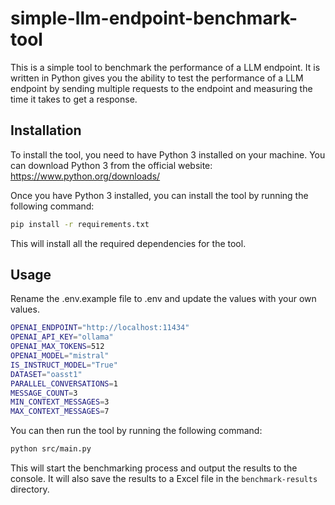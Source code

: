 # simple-llm-endpoint-benchmark-tool

This is a simple tool to benchmark the performance of a LLM endpoint. It is written in Python gives you the ability to test the performance of a LLM endpoint by sending multiple requests to the endpoint and measuring the time it takes to get a response.

## Installation

To install the tool, you need to have Python 3 installed on your machine. You can download Python 3 from the official website: https://www.python.org/downloads/

Once you have Python 3 installed, you can install the tool by running the following command:

```bash
pip install -r requirements.txt
```

This will install all the required dependencies for the tool.

## Usage

Rename the .env.example file to .env and update the values with your own values.

```bash
OPENAI_ENDPOINT="http://localhost:11434"
OPENAI_API_KEY="ollama"
OPENAI_MAX_TOKENS=512
OPENAI_MODEL="mistral"
IS_INSTRUCT_MODEL="True"
DATASET="oasst1"
PARALLEL_CONVERSATIONS=1
MESSAGE_COUNT=3
MIN_CONTEXT_MESSAGES=3
MAX_CONTEXT_MESSAGES=7
```

You can then run the tool by running the following command:

```bash
python src/main.py
```

This will start the benchmarking process and output the results to the console.
It will also save the results to a Excel file in the `benchmark-results` directory.